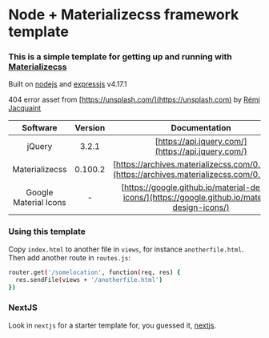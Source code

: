# Node + Materializecss framework template

### This is a simple template for getting up and running with [Materializecss](http://archives.materializecss.com/0.100.2/)</a>

Built on [nodejs](https://nodejs.org/en/) and [expressjs](https://expressjs.com/) v4.17.1

404 error asset from [https://unsplash.com/](https://unsplash.com) by [Rémi Jacquaint
](https://unsplash.com/@jack_1?utm_medium=referral&utm_campaign=photographer-credit&utm_content=creditBadge)


| Software              | Version | Documentation                                                                                       |
| :-------------------: | :-----: | :-------------------------------------------------------------------------------------------------: |
| jQuery                | 3.2.1   | [https://api.jquery.com/](https://api.jquery.com/)                                                  |
| Materializecss        | 0.100.2 | [https://archives.materializecss.com/0.100.2/](https://archives.materializecss.com/0.100.2/)        |
| Google Material Icons | -       | [https://google.github.io/material-design-icons/](https://google.github.io/material-design-icons/)  |

### Using this template

Copy `index.html` to another file in `views`, for instance `anotherfile.html`.  Then add another route in `routes.js`:

```sh
router.get('/somelocation', function(req, res) {
  res.sendFile(views + '/anotherfile.html')
})
```

### NextJS

Look in `nextjs` for a starter template for, you guessed it, [nextjs](https://nextjs.org/).
